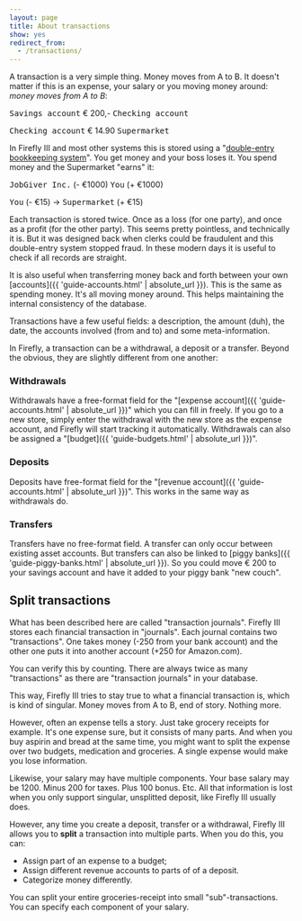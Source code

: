 ```yaml
---
layout: page
title: About transactions
show: yes
redirect_from:
  - /transactions/
---
```


A transaction is a very simple thing. Money moves from A to B. It doesn't matter if this is an expense, your salary or you moving money around: _money moves from A to B_:

<span style="font-family:monospace;">Savings account</span> <i class="fa fa-arrow-right"></i> € 200,- <i class="fa fa-arrow-right"></i> <span style="font-family:monospace;">Checking account</span>

<span style="font-family:monospace;">Checking account</span> <i class="fa fa-arrow-right"></i> € 14.90 <i class="fa fa-arrow-right"></i> <span style="font-family:monospace;">Supermarket</span>

In Firefly III and most other systems this is stored using a "[double-entry bookkeeping system](http://en.wikipedia.org/wiki/Double-entry_bookkeeping_system)". You get money and your boss loses it. You spend money and the Supermarket "earns" it:

<span style="font-family:monospace;">JobGiver Inc.</span> (- €1000) <i class="fa fa-arrow-right"></i> <span style="font-family:monospace;">You</span> (+ €1000)

<span style="font-family:monospace;">You</span> (- €15) -> <span style="font-family:monospace;">Supermarket</span> (+ €15)

Each transaction is stored twice. Once as a loss (for one party), and once as a profit (for the other party). This seems pretty pointless, and technically it is. But it was designed back when clerks could be fraudulent and this double-entry system stopped fraud. In these modern days it is useful to check if all records are straight.

It is also useful when transferring money back and forth between your own [accounts]({{ 'guide-accounts.html' | absolute_url }}). This is the same as spending money. It's all moving money around. This helps maintaining the internal consistency of the database.

Transactions have a few useful fields: a description, the amount (duh), the date, the accounts involved (from and to) and some meta-information.

In Firefly, a transaction can be a withdrawal, a deposit or a transfer. Beyond the obvious, they are slightly different from one another:

### Withdrawals
Withdrawals have a free-format field for the "[expense account]({{ 'guide-accounts.html' | absolute_url }})" which you can fill in freely. If you go to a new store, simply enter the withdrawal with the new store as the expense account, and Firefly will start tracking it automatically. Withdrawals can also be assigned a "[budget]({{ 'guide-budgets.html' | absolute_url }})".

### Deposits
Deposits have free-format field for the "[revenue account]({{ 'guide-accounts.html' | absolute_url }})". This works in the same way as withdrawals do.

### Transfers

Transfers have no free-format field. A transfer can only occur between existing asset accounts. But transfers can also be linked to [piggy banks]({{ 'guide-piggy-banks.html' | absolute_url }}). So you could move € 200 to your savings account and have it added to your piggy bank "new couch".

## Split transactions

What has been described here are called "transaction journals". Firefly III stores each financial transaction in "journals". Each journal contains two "transactions". One takes money (-250 from your bank account) and the other one puts it into another account (+250 for Amazon.com).

You can verify this by counting. There are always twice as many "transactions" as there are "transaction journals" in your database.

This way, Firefly III tries to stay true to what a financial transaction is, which is kind of singular. Money moves from A to B, end of story. Nothing more. 

However, often an expense tells a story. Just take grocery receipts for example. It's one expense sure, but it consists of many parts. And when you buy aspirin and bread at the same time, you might want to split the expense over two budgets, medication and groceries. A single expense would make you lose information.

Likewise, your salary may have multiple components. Your base salary may be 1200. Minus 200 for taxes. Plus 100 bonus. Etc. All that information is lost when you only support singular, unsplitted deposit, like Firefly III usually does.

However, any time you create a deposit, transfer or a withdrawal, Firefly III allows you to **split** a transaction into multiple parts. When you do this, you can:

- Assign part of an expense to a budget;
- Assign different revenue accounts to parts of of a deposit.
- Categorize money differently.

You can split your entire groceries-receipt into small "sub"-transactions. You can specify each component of your salary.
